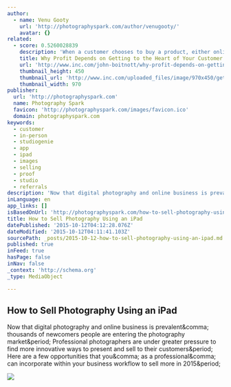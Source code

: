```yaml
---
author:
  - name: Venu Gooty
    url: 'http://photographyspark.com/author/venugooty/'
    avatar: {}
related:
  - score: 0.5260028839
    description: 'When a customer chooses to buy a product, either online or in-store, several factors influence the decision to purchase. Everything from price, timing, need, savings, and how the purchase affects their bigger picture is considered. Successful businesses understand how behavioral economics affects their customers, and play into these theories to optimize the buying experience and increase profits.'
    title: Why Profit Depends on Getting to the Heart of Your Customer Behavior
    url: 'http://www.inc.com/john-boitnott/why-profit-depends-on-getting-to-the-heart-of-your-customer-behavior.html'
    thumbnail_height: 450
    thumbnail_url: 'http://www.inc.com/uploaded_files/image/970x450/getty_460703915_9706479704500104_61728.jpg'
    thumbnail_width: 970
publisher:
  url: 'http://photographyspark.com'
  name: Photography Spark
  favicon: 'http://photographyspark.com/images/favicon.ico'
  domain: photographyspark.com
keywords:
  - customer
  - in-person
  - studiogenie
  - app
  - ipad
  - images
  - selling
  - proof
  - studio
  - referrals
description: 'Now that digital photography and online business is prevalent, thousands of newcomers people are entering the photography market. Professional photographers are under greater pressure to find more innovative ways to present and sell to their customers. Here are a few opportunities that you, as a professional, can incorporate within your business workflow to sell more in 2015.'
inLanguage: en
app_links: []
isBasedOnUrl: 'http://photographyspark.com/how-to-sell-photography-using-an-ipad/'
title: How to Sell Photography Using an iPad
datePublished: '2015-10-12T04:12:28.076Z'
dateModified: '2015-10-12T04:11:41.103Z'
sourcePath: _posts/2015-10-12-how-to-sell-photography-using-an-ipad.md
published: true
inFeed: true
hasPage: false
inNav: false
_context: 'http://schema.org'
_type: MediaObject

---
```

<article style=""><h1>How to Sell Photography Using an iPad</h1><p>Now that digital photography and online business is prevalent&amp;comma; thousands of newcomers people are entering the photography market&amp;period; Professional photographers are under greater pressure to find more innovative ways to present and sell to their customers&amp;period; Here are a few opportunities that you&amp;comma; as a professional&amp;comma; can incorporate within your business workflow to sell more in 2015&amp;period;</p><img src="http://photographyspark.com/images/ipad-selling-tips.jpg" /></article>